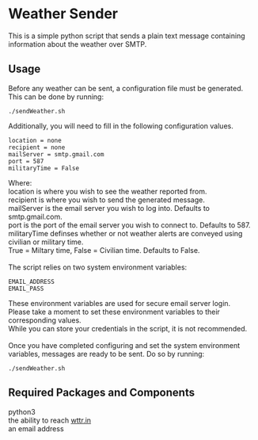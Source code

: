 # Weather Sender

This is a simple python script that sends a plain text message containing information about the weather over SMTP.

## Usage ##

Before any weather can be sent, a configuration file must be generated. <br />
This can be done by running:
```
./sendWeather.sh
```
Additionally, you will need to fill in the following configuration values. <br />
```
location = none
recipient = none
mailServer = smtp.gmail.com
port = 587 
militaryTime = False
```
Where: <br />
location is where you wish to see the weather reported from. <br />
recipient is where you wish to send the generated message. <br />
mailServer is the email server you wish to log into. Defaults to smtp.gmail.com. <br />
port is the port of the email server you wish to connect to. Defaults to 587. <br />
militaryTime definses whether or not weather alerts are conveyed using civilian or military time. <br />
True = Miltary time, False = Civilian time. Defaults to False. <br />
<br />
The script relies on two system environment variables: <br />
```
EMAIL_ADDRESS
EMAIL_PASS
```
These environment variables are used for secure email server login. <br />
Please take a moment to set these environment variables to their corresponding values. <br />
While you can store your credentials in the script, it is not recommended. <br />
<br />
Once you have completed configuring and set the system environment variables, messages are ready to be sent.
Do so by running:
```
./sendWeather.sh
```

## Required Packages and Components ##
python3 <br />
the ability to reach [wttr.in](https://wttr.in) <br />
an email address
